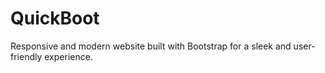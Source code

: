 # QuickBoot
Responsive and modern website built with Bootstrap for a sleek and user-friendly experience.

